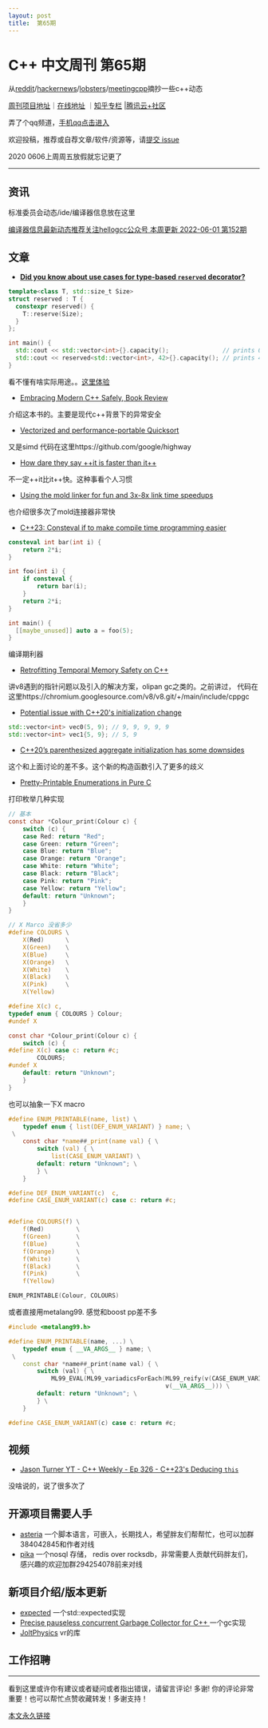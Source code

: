 ```yaml
---
layout: post
title:  第65期
---
```


# C++ 中文周刊 第65期


从[reddit](https://www.reddit.com/r/cpp/)/[hackernews](https://news.ycombinator.com/)/[lobsters](https://lobste.rs/)/[meetingcpp](https://www.meetingcpp.com/blog/blogroll/items/Meeting-Cpp-Blogroll-332.html)摘抄一些c++动态

[周刊项目地址](https://github.com/wanghenshui/cppweeklynews)｜[在线地址](https://wanghenshui.github.io/cppweeklynews/) ｜[知乎专栏](https://www.zhihu.com/column/jieyaren) |[腾讯云+社区](https://cloud.tencent.com/developer/column/92884)

弄了个qq频道，[手机qq点击进入](https://qun.qq.com/qqweb/qunpro/share?_wv=3&_wwv=128&inviteCode=xzjHQ&from=246610&biz=ka)

欢迎投稿，推荐或自荐文章/软件/资源等，请[提交 issue](https://github.com/wanghenshui/cppweeklynews/issues)

2020 0606上周周五放假就忘记更了

---

## 资讯

标准委员会动态/ide/编译器信息放在这里

[编译器信息最新动态推荐关注hellogcc公众号 本周更新  2022-06-01 第152期](https://github.com/hellogcc/osdt-weekly/blob/master/weekly-2022/2022-06-01.md)

## 文章

- [**Did you know about use cases for type-based `reserved` decorator?** ](https://github.com/QuantlabFinancial/cpp_tip_of_the_week/blob/master/280.md)

```c++
template<class T, std::size_t Size>
struct reserved : T {
  constexpr reserved() {
    T::reserve(Size);
  }
};

int main() {
  std::cout << std::vector<int>{}.capacity();               // prints 0
  std::cout << reserved<std::vector<int>, 42>{}.capacity(); // prints 42
}
```

看不懂有啥实际用途。。[这里体验](https://godbolt.org/z/sKKzzx64z)

- [Embracing Modern C++ Safely, Book Review ](https://www.cppstories.com/2022/embracing-modern-cpp-book/)

介绍这本书的。主要是现代c++背景下的异常安全

- [Vectorized and performance-portable Quicksort](https://opensource.googleblog.com/2022/06/Vectorized%20and%20performance%20portable%20Quicksort.html)

又是simd 代码在这里https://github.com/google/highway

- [How dare they say ++it is faster than it++](https://mohitmv.github.io/blog/How-dare-they-say-Pre-Increment-is-faster/)

不一定++it比it++快。这种事看个人习惯

- [Using the mold linker for fun and 3x-8x link time speedups](https://www.productive-cpp.com/using-the-mold-linker-for-fun-and-3x-8x-link-time-speedups/)

也介绍很多次了mold连接器非常快

- [C++23: Consteval if to make compile time programming easier](https://www.sandordargo.com/blog/2022/06/01/cpp23-if-consteval)

```c++
consteval int bar(int i) {
    return 2*i;
}

int foo(int i) {
    if consteval {
        return bar(i);
    }
    return 2*i;
}

int main() {
  [[maybe_unused]] auto a = foo(5);
}
```

编译期利器

- [ Retrofitting Temporal Memory Safety on C++ ](https://security.googleblog.com/2022/05/retrofitting-temporal-memory-safety-on-c.html)

讲v8遇到的指针问题以及引入的解决方案，olipan gc之类的。之前讲过， 代码在这里https://chromium.googlesource.com/v8/v8.git/+/main/include/cppgc

- [Potential issue with C++20's initialization change](https://gist.github.com/s9w/ad9b1dd1ea6fb17e956559c8b352e246)

```c++
std::vector<int> vec0(5, 9); // 9, 9, 9, 9, 9
std::vector<int> vec1{5, 9}; // 5, 9
```

- [C++20’s parenthesized aggregate initialization has some downsides](https://quuxplusone.github.io/blog/2022/06/03/aggregate-parens-init-considered-kinda-bad/)

这个和上面讨论的差不多。这个新的构造函数引入了更多的歧义

- [Pretty-Printable Enumerations in Pure C](https://hirrolot.github.io/posts/pretty-printable-enumerations-in-pure-c.html#)

打印枚举几种实现

```c
// 基本
const char *Colour_print(Colour c) {
    switch (c) {
    case Red: return "Red";
    case Green: return "Green";
    case Blue: return "Blue";
    case Orange: return "Orange";
    case White: return "White";
    case Black: return "Black";
    case Pink: return "Pink";
    case Yellow: return "Yellow";
    default: return "Unknown";
    }
}

// X Marco 没省多少
#define COLOURS \
    X(Red)      \
    X(Green)    \
    X(Blue)     \
    X(Orange)   \
    X(White)    \
    X(Black)    \
    X(Pink)     \
    X(Yellow)

#define X(c) c,
typedef enum { COLOURS } Colour;
#undef X

const char *Colour_print(Colour c) {
    switch (c) {
#define X(c) case c: return #c;
        COLOURS;
#undef X
    default: return "Unknown";
    }
}
```

也可以抽象一下X macro

```c
#define ENUM_PRINTABLE(name, list) \
    typedef enum { list(DEF_ENUM_VARIANT) } name; \
 \
    const char *name##_print(name val) { \
        switch (val) { \
            list(CASE_ENUM_VARIANT) \
        default: return "Unknown"; \
        } \
    }

#define DEF_ENUM_VARIANT(c)  c,
#define CASE_ENUM_VARIANT(c) case c: return #c;


#define COLOURS(f) \
    f(Red)         \
    f(Green)       \
    f(Blue)        \
    f(Orange)      \
    f(White)       \
    f(Black)       \
    f(Pink)        \
    f(Yellow)

ENUM_PRINTABLE(Colour, COLOURS)
```

或者直接用metalang99. 感觉和boost pp差不多

```c++
#include <metalang99.h>

#define ENUM_PRINTABLE(name, ...) \
    typedef enum { __VA_ARGS__ } name; \
 \
    const char *name##_print(name val) { \
        switch (val) { \
            ML99_EVAL(ML99_variadicsForEach(ML99_reify(v(CASE_ENUM_VARIANT)), \
                                            v(__VA_ARGS__))) \
        default: return "Unknown"; \
        } \
    }

#define CASE_ENUM_VARIANT(c) case c: return #c;
```



## 视频

- [Jason Turner YT - C++ Weekly - Ep 326 - C++23's Deducing `this`](https://www.youtube.com/watch?v=5EGw4_NKZlY)

没啥说的，说了很多次了



## 开源项目需要人手

- [asteria](https://github.com/lhmouse/asteria) 一个脚本语言，可嵌入，长期找人，希望胖友们帮帮忙，也可以加群384042845和作者对线
- [pika](https://github.com/OpenAtomFoundation/pika) 一个nosql 存储， redis over rocksdb，非常需要人贡献代码胖友们， 感兴趣的欢迎加群294254078前来对线

## 新项目介绍/版本更新

- [expected](https://github.com/RishabhRD/expected) 一个std::expected实现
- [Precise pauseless concurrent Garbage Collector for C++    ](https://github.com/pebal/sgcl/blob/main/sgcl.h) 一个gc实现
- [JoltPhysics](https://github.com/jrouwe/JoltPhysics) vr的库

## 工作招聘

---

看到这里或许你有建议或者疑问或者指出错误，请留言评论! 多谢!  你的评论非常重要！也可以帮忙点赞收藏转发！多谢支持！

[本文永久链接](https://wanghenshui.github.io/cppweeklynews/posts/065.html)
